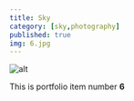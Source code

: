 ```yaml
---
title: Sky
category: [sky,photography]
published: true
img: 6.jpg
---
```

![alt](/assets/img/portfolio/6.jpg)

This is portfolio item number __6__